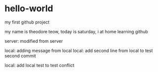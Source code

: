 # hello-world
my first github project

my name is theodore teow, today is saturday, i at home learning github

server: modified from server

local: adding message from local
local: add second line from local to test second commit


local: add local test to test conflict